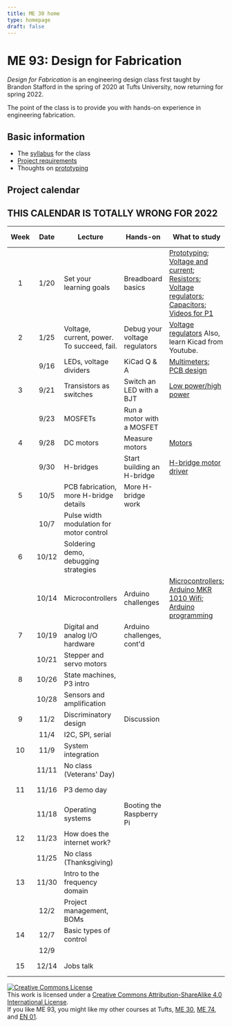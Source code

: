 ```yaml
---
title: ME 30 home
type: homepage
draft: false
---
```


# ME 93: Design for Fabrication

_Design for Fabrication_ is an engineering design class first taught by Brandon Stafford in the spring of 2020 at Tufts University, now returning for spring 2022.

The point of the class is to provide you with hands-on experience in engineering fabrication.

## Basic information

*   The [syllabus](syllabus.html) for the class
*   [Project requirements](projects.html)
*   Thoughts on [prototyping](prototyping.html)

## Project calendar

## THIS CALENDAR IS TOTALLY WRONG FOR 2022
| Week | Date  | Lecture                                    | Hands-on                      | What to study                                                            | Due dates                                                     |
|:----:|:-----:|--------------------------------------------|-------------------------------|--------------------------------------------------------------------------|---------------------------------------------------------------|
|  1   | 1/20   | Set your learning goals                            | Breadboard basics             | [Prototyping](http://andnowforelectronics.com/notes/prototyping/); [Voltage and current](http://andnowforelectronics.com/notes/voltage-and-current/); [Resistors](http://andnowforelectronics.com/notes/resistors/); [Voltage regulators](http://andnowforelectronics.com/notes/voltage-regulation/); [Capacitors](http://andnowforelectronics.com/notes/capacitors/); [Videos for P1](http://andnowforelectronics.com/notes/demo-videos/#videos-for-project-1)    |          |
|  2   | 1/25  | Voltage, current, power. To succeed, fail. | Debug your voltage regulators | [Voltage regulators](http://andnowforelectronics.com/notes/voltage-regulation/) Also, learn Kicad from Youtube. |     [P1   proto](http://andnowforelectronics.com/logistics/projects/#project-1-build-a-breadboard-power-supply) |
|      | 9/16  | LEDs, voltage dividers                     | KiCad Q & A                   | [Multimeters](http://andnowforelectronics.com/notes/multimeter/); [PCB design](http://andnowforelectronics.com/notes/pcb/)    |          |
|  3   | 9/21  | Transistors as switches                    | Switch an LED with a BJT      | [Low power/high power](http://andnowforelectronics.com/notes/low-power-high-power/) |     [P1 PCB](http://andnowforelectronics.com/logistics/projects/#project-1-build-a-breadboard-power-supply)    |
|      | 9/23  | MOSFETs                                    | Run a motor with a MOSFET     |                                                                          |                                                               |
|  4   | 9/28  | DC motors                                  | Measure motors                | [Motors](http://andnowforelectronics.com/notes/motors/)                  |                                                               |
|      | 9/30  | H-bridges                                  | Start building an H-bridge    | [H-bridge motor driver](http://andnowforelectronics.com/notes/h-bridge/) |                                                               |
|  5   | 10/5  | PCB fabrication, more H-bridge details     | More H-bridge work            |                                                                          | [P2 proto](http://andnowforelectronics.com/logistics/projects/#project-2-build-an-h-bridge-motor-controller)                                                      |
|      | 10/7  | Pulse width modulation for motor control   |                               |                                                                          |                                                               |
|  6   | 10/12 | Soldering demo, debugging strategies       |                               |                                                                          | [P2 PCB](http://andnowforelectronics.com/logistics/projects/#project-2-build-an-h-bridge-motor-controller)                                                        |
|      | 10/14 | Microcontrollers                           | Arduino challenges            | [Microcontrollers](http://andnowforelectronics.com/notes/microcontrollers/); [Arduino MKR 1010 Wifi](http://andnowforelectronics.com/notes/arduino-mkr-wifi-1010-hardware/); [Arduino programming](http://andnowforelectronics.com/notes/arduino-programming/)     |          |
|  7   | 10/19 | Digital and analog I/O hardware            | Arduino challenges, cont'd    |                                                                          |                                                               |
|      | 10/21 | Stepper and servo motors                   |                               |                                                                          |                                                               |
|  8   | 10/26 | State machines, P3 intro                   |                               |                                                                          |                                                               |
|      | 10/28 | Sensors and amplification                  |                               |                                                                          |                                                               |
|  9   | 11/2  | Discriminatory design                      | Discussion                    |                                                                          | [P3 proto](http://andnowforelectronics.com/logistics/projects/#project-3-build-an-electromechanical-game)                                                      |
|      | 11/4  | I2C, SPI, serial                           |                               |                                                                          |                                                               |
|  10  | 11/9  | System integration                         |                               |                                                                          |                                                               |
|      | 11/11 | No class (Veterans' Day)                   |                               |                                                                          |                                                               |
|  11  | 11/16 | P3 demo day                                |                               |                                                                          | [P3 final](http://andnowforelectronics.com/logistics/projects/#project-3-build-an-electromechanical-game)                                                      |
|      | 11/18 | Operating systems                          | Booting the Raspberry Pi      |                                                                          |                                                               |
|  12  | 11/23 | How does the internet work?                |                               |                                                                          |                                                               |
|      | 11/25 | No class (Thanksgiving)                    |                               |                                                                          |                                                               |
|  13  | 11/30 | Intro to the frequency domain              |                               |                                                                          |                                                               |
|      | 12/2  | Project management, BOMs                   |                               |                                                                          |                                                               |
|  14  | 12/7  | Basic types of control                     |                               |                                                                          | [P4 proto](http://andnowforelectronics.com/logistics/projects/#project-4-build-an-intrepid-robot-that-traverses-the-sec)                                                      |
|      | 12/9  |                                            |                               |                                                                          |                                                               |
|  15  | 12/14 | Jobs talk                                  |                               |                                                                          | [P4 final](http://andnowforelectronics.com/logistics/projects/#project-4-build-an-intrepid-robot-that-traverses-the-sec)                                      |

[![Creative Commons License](https://i.creativecommons.org/l/by-sa/4.0/88x31.png)](http://creativecommons.org/licenses/by-sa/4.0/)  
This work is licensed under a [Creative Commons Attribution-ShareAlike 4.0 International License](http://creativecommons.org/licenses/by-sa/4.0/).  
If you like ME 93, you might like my other courses at Tufts, [ME 30](http://andnowforelectronics.com), [ME 74](http://makesomethingreal.org), and [EN 01](http://hwtmkstff.com).
